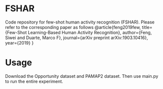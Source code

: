 # FSHAR
Code repository for few-shot human activity recognition (FSHAR). Please refer to the corresponding paper as follows
@article{feng2019few,
  title={Few-Shot Learning-Based Human Activity Recognition},
  author={Feng, Siwei and Duarte, Marco F},
  journal={arXiv preprint arXiv:1903.10416},
  year={2019}
}
# Usage
Download the Opportunity dataset and PAMAP2 dataset. Then use main.py to run the entire experiment.
